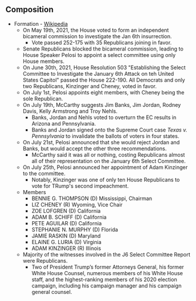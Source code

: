 ## Composition
- Formation - [Wikipedia](https://en.wikipedia.org/wiki/United_States_House_Select_Committee_on_the_January_6_Attack)
	- On May 19th, 2021, the House voted to form an independent bicameral commission to investigate the Jan 6th insurrection.
		- Vote passed 252-175 with 35 Republicans joining in favor.
	- Senate Republicans blocked the bicameral commission, leading to House Speaker Pelosi to appoint a select committee using only House members.
	- On June 30th, 2021, House Resolution 503 "Establishing the Select Committee to Investigate the January 6th Attack on teh United States Capitol" passed the House 222-190. All Democrats and only two Republicans, Kinzinger and Cheney, voted in favor.
	- On July 1st, Pelosi appoints eight members, with Cheney being the sole Republican.
	- On July 19th, McCarthy suggests Jim Banks, Jim Jordan, Rodney Davis, Kelly Armstrong and Troy Nehls.
		- Banks, Jordan and Nehls voted to overturn the EC results in Arizona and Pennsylvania.
		- Banks and Jordan signed onto the Supreme Court case *Texas v. Pennsylvania* to invalidate the ballots of voters in four states.
	- On July 21st, Pelosi announced that she would reject Jordan and Banks, but would accept the other three recommendations.
		- McCarthy said it was all or nothing, costing Republicans almost all of their representation on the January 6th Select Committee.
	- On July 25th, Pelosi announced her appointment of Adam Kinzinger to the committee.
		- Notably, Kinzinger was one of only ten House Republicans to vote for TRump's second impeachment.
	- Members
		- BENNIE G. THOMPSON (D) Mississippi, Chairman
		- LIZ CHENEY (R) Wyoming, Vice Chair
		- ZOE LOFGREN (D) California
		- ADAM B. SCHIFF (D) California
		- PETE AGUILAR (D) California
		- STEPHANIE N. MURPHY (D) Florida
		- JAMIE RASKIN (D) Maryland
		- ELAINE G. LURIA (D) Virginia
		- ADAM KINZINGER (R) Illinois
	- Majority of the witnesses involved in the J6 Select Committee Report were Republicans.
		- Two of President Trump’s former Attorneys General, his former White House Counsel, numerous members of his White House staff, and the highest-ranking members of his 2020 election campaign, including his campaign manager and his campaign general counsel.











